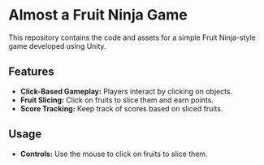 # Almost a Fruit Ninja Game

This repository contains the code and assets for a simple Fruit Ninja-style game developed using Unity.

## Features

- **Click-Based Gameplay:** Players interact by clicking on objects.
- **Fruit Slicing:** Click on fruits to slice them and earn points.
- **Score Tracking:** Keep track of scores based on sliced fruits.

## Usage

- **Controls:** Use the mouse to click on fruits to slice them.